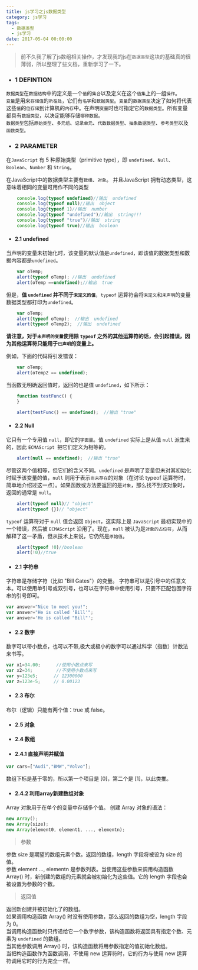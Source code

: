```yaml
---
title: js学习之js数据类型
category: js学习
tags:
  - 数据类型
  - js学习
date: 2017-05-04 00:00:00
---
```



> 前不久我了解了js数组相关操作，才发现我的js在`数据类型`这块的基础真的很薄弱，所以整理了些文档，重新学习了一下。

- ### 1 DEFINTION   
`数据类型`在`数据结构`中的定义是一个`值`的`集合`以及定义在这个`值集`上的一组`操作`。  
`变量`是用来`存储值`的`所在处`，它们有`名字`和``数据类型``。`变量`的`数据类型`决定了如何将代表这些`值`的`位存储`到计算机的`内存`中。在声明`变量`时也可指定它的`数据类型`。所有变量都具有`数据类型`，以决定能够存储`哪种数据`。  
`数据类型`包括`原始类型`、`多元组`、`记录单元`、`代数数据类型`、`抽象数据类型`、`参考类型`以及`函数类型`。
<!-- more -->
- ### 2 PARAMETER
在`JavaScript` 有 5 种原始类型（primitive type），即 `undefined`、`Null`、`Boolean`、`Number` 和 `String`。

在JavaScript中的数据类型主要有`数组`、`对象`。
并且JavaScript 拥有动态类型，这意味着相同的变量可用作不同的类型
```javascript
    console.log(typeof undefined)//输出  undefined
    console.log(typeof null)//输出  object
    console.log(typeof 1)//输出  number
    console.log(typeof "undefined")//输出  string!!!
    console.log(typeof "true")//输出  string
    console.log(typeof true)//输出  boolean
```

- #### 2.1 undefined
当声明的变量未初始化时，该变量的默认值是`undefined`，即该值的数据类型和数据内容都是`undefined`。  
```javascript
    var oTemp;
    alert(typeof oTemp); //输出  undefined 
    alert(oTemp ==undefined);//输出  true
```

但是，__值   `undefined` 并不同于`未定义的值`__，`typeof` 运算符会将`未定义`和`未声明`的变量数据类型都打印为`undefined`。

```javascript
    var oTemp;
    alert(typeof oTemp);  //输出  undefined 
    alert(typeof oTemp2);  //输出  undefined 
```
__请注意，对于`未声明的变量`使用除 `typeof` 之外的其他运算符的话，会引起错误，因为其他运算符只能用于`已声明`的变量上。__

例如，下面的代码将引发错误：
```javascript
    var oTemp;
    alert(oTemp2 == undefined);
```
当函数无明确返回值时，返回的也是值 `undefined`，如下所示：
```javascript
    function testFunc() {
    }

    alert(testFunc() == undefined);  //输出 "true"
```

- #### 2.2 Null
它只有一个专用值 `null`，即它的`字面量`。值 `undefined` 实际上是从值 `null` 派生来的，因此 `ECMAScript `把它们定义为相等的。
```javascript
    alert(null == undefined);  //输出 "true"
```
尽管这两个值相等，但它们的含义不同。`undefined` 是声明了变量但未对其初始化时赋予该变量的值，`null` 则用于表示`尚未存在`的对象（在讨论 typeof 运算符时，简单地介绍过这一点）。如果函数或方法要返回的是`对象`，那么找不到该对象时，返回的通常是 `null`。
```javascript
    alert(typeof null)// "object"
    alert(typeof {})// "object"
```
`typeof` 运算符对于 `null` 值会返回 `Object`，这实际上是 `JavaScript` 最初实现中的一个错误，然后被 `ECMAScript` 沿用了。现在，`null` 被认为是`对象的占位符`，从而解释了这一矛盾，但从技术上来说，它仍然是`原始值`。


```javascript
    alert(typeof !0)//boolean
    alert(!0)//true
```

- #### 2.1 字符串
字符串是存储字符（比如 "Bill Gates"）的变量。
字符串可以是引号中的任意文本。可以使用单引号或双引号，也可以在字符串中使用引号，只要不匹配包围字符串的引号即可。
```javascript
var answer="Nice to meet you!";
var answer="He is called 'Bill'";
var answer='He is called "Bill"';
```
- #### 2.2 数字
数字可以带小数点，也可以不带,极大或极小的数字可以通过科学（指数）计数法来书写。
```javascript
var x1=34.00;      //使用小数点来写
var x2=34;         //不使用小数点来写
var y=123e5;      // 12300000
var z=123e-5;     // 0.00123
```
- #### 2.3 布尔
布尔（逻辑）只能有两个值：true 或 false。

- #### 2.5 对象



- #### 2.4 数组
- #### 2.4.1 直接声明并赋值
```javascript
var cars=["Audi","BMW","Volvo"];
```
数组下标是基于零的，所以第一个项目是 [0]，第二个是 [1]，以此类推。
- #### 2.4.2 利用array新建数组对象
Array 对象用于在单个的变量中存储多个值。
创建 Array 对象的语法：
```javascript
new Array();
new Array(size);
new Array(element0, element1, ..., elementn);
```
> 参数

参数 size 是期望的数组元素个数。返回的数组，length 字段将被设为 size 的值。  
参数 element ..., elementn 是参数列表。当使用这些参数来调用构造函数 Array() 时，新创建的数组的元素就会被初始化为这些值。它的 length 字段也会被设置为参数的个数。  
> 返回值

返回新创建并被初始化了的数组。  
如果调用构造函数 Array() 时没有使用参数，那么返回的数组为空，length 字段为 0。  
当调用构造函数时只传递给它一个数字参数，该构造函数将返回具有指定个数、元素为   `undefined` 的数组。  
当其他参数调用 Array() 时，该构造函数将用参数指定的值初始化数组。  
当把构造函数作为函数调用，不使用 new 运算符时，它的行为与使用 new 运算符调用它时的行为完全一样。